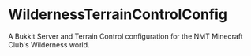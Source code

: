WildernessTerrainControlConfig
==============================

A Bukkit Server and Terrain Control configuration for the NMT Minecraft Club's Wilderness world.
